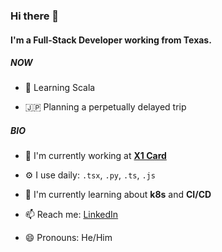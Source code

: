 ### Hi there 👋

#### I'm a Full-Stack Developer working from Texas.

##### NOW
- 🧠 Learning Scala

- 🇯🇵 Planning a perpetually delayed trip

##### BIO

- 🏢 I'm currently working at [**X1 Card**](https://x1.co/)

- ⚙️ I use daily: `.tsx`, `.py`, `.ts`, `.js`

- 🌱 I'm currently learning about **k8s** and **CI/CD**

- 📫 Reach me: [LinkedIn](https://www.linkedin.com/in/szhangdev/)

- 😄 Pronouns: He/Him

